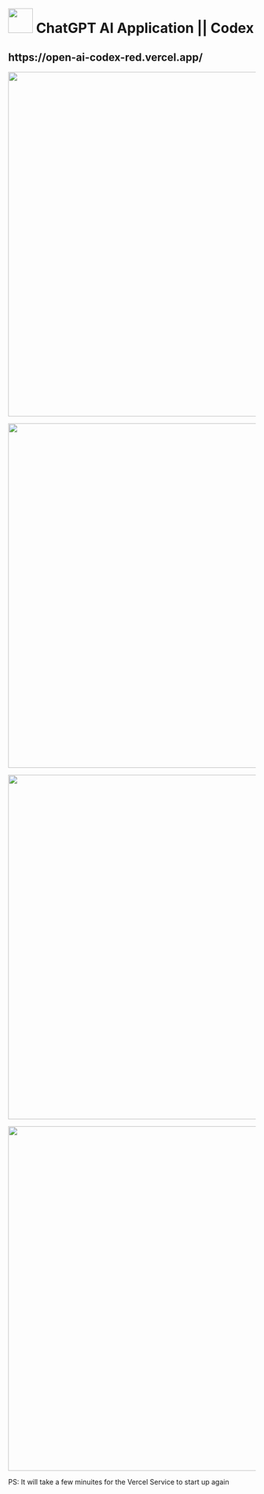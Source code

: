 
<h1> <img width="50" height="50"src = "https://user-images.githubusercontent.com/77875811/230852470-43d42d71-86de-4289-b4c0-56736e9f8038.png"/> ChatGPT AI Application || Codex  </h1> 


<h2>https://open-ai-codex-red.vercel.app/</h2>


<p align="center">
  <img width="800" height="700" src="https://user-images.githubusercontent.com/77875811/230852718-c5f6f767-d6ad-4ff1-9e4a-f507e159e901.png">
</p>


<p align="center">
  <img width="800" height="700" src="https://user-images.githubusercontent.com/77875811/230854146-d1fcc6b7-be9f-4f50-b372-3f603d6dd6a7.png">
</p>


<p align="center">
  <img width="800" height="700" src="https://user-images.githubusercontent.com/77875811/230854443-c1b45825-933b-4175-9be6-c837e388967d.png">
</p>

<p align="center">
  <img width="800" height="700" src="https://user-images.githubusercontent.com/77875811/230854852-3f9e28ca-153a-4fc6-82e1-447c0b527b58.png">
</p>

PS: It will take a few minuites for the Vercel Service to start up again

